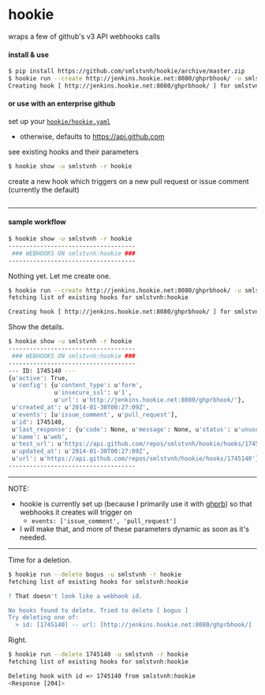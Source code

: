 hookie
===================

wraps a few of github's v3 API webhooks calls

#### install & use
```bash
$ pip install https://github.com/smlstvnh/hookie/archive/master.zip
$ hookie run --create http://jenkins.hookie.net:8080/ghprbhook/ -u smlstvnh -r hookie
Creating hook [ http://jenkins.hookie.net:8080/ghprbhook/ ] for smlstvnh -- hookie
```

#### or use with an enterprise github
set up your [`hookie/hookie.yaml`](https://github.com/smlstvnh/hookie/blob/master/hookie/hookie.yaml)
  * otherwise, defaults to https://api.github.com

see existing hooks and their parameters
```bash
$ hookie show -u smlstvnh -r hookie
```

create a new hook which triggers on a new pull request or issue comment (currently the default)
```bash
```

---------

#### sample workflow

```bash
$ hookie show -u smlstvnh -r hookie
------------------------------------
 ### WEBHOOKS ON smlstvnh:hookie ###
------------------------------------
```
Nothing yet. Let me create one. 
```bash
$ hookie run --create http://jenkins.hookie.net:8080/ghprbhook/ -u smlstvnh -r hookie
fetching list of existing hooks for smlstvnh:hookie

Creating hook [ http://jenkins.hookie.net:8080/ghprbhook/ ] for smlstvnh -- hookie
```
Show the details. 
```bash
$ hookie show -u smlstvnh -r hookie
------------------------------------
 ### WEBHOOKS ON smlstvnh:hookie ###
------------------------------------
--- ID: 1745140 ---
{u'active': True,
 u'config': {u'content_type': u'form',
             u'insecure_ssl': u'1',
             u'url': u'http://jenkins.hookie.net:8080/ghprbhook/'},
 u'created_at': u'2014-01-30T00:27:09Z',
 u'events': [u'issue_comment', u'pull_request'],
 u'id': 1745140,
 u'last_response': {u'code': None, u'message': None, u'status': u'unused'},
 u'name': u'web',
 u'test_url': u'https://api.github.com/repos/smlstvnh/hookie/hooks/1745140/test',
 u'updated_at': u'2014-01-30T00:27:09Z',
 u'url': u'https://api.github.com/repos/smlstvnh/hookie/hooks/1745140'}
------------------------------------
```

------
NOTE:  

* hookie is currently set up (because I primarily use it with [ghprb](https://github.com/janinko/ghprb)) so that webhooks it creates will trigger on
  * `events: ['issue_comment', 'pull_request']`
* I will make that, and more of these parameters dynamic as soon as it's needed. 

-----


Time for a deletion.

```bash
$ hookie run --delete bogus -u smlstvnh -r hookie
fetching list of existing hooks for smlstvnh:hookie

! That doesn't look like a webhook id.

No hooks found to delete. Tried to delete [ bogus ]
Try deleting one of:
  > id: [1745140] -- url: [http://jenkins.hookie.net:8080/ghprbhook/]
```

Right.

```bash
$ hookie run --delete 1745140 -u smlstvnh -r hookie
fetching list of existing hooks for smlstvnh:hookie

Deleting hook with id => 1745140 from smlstvnh:hookie
<Response [204]>
```


